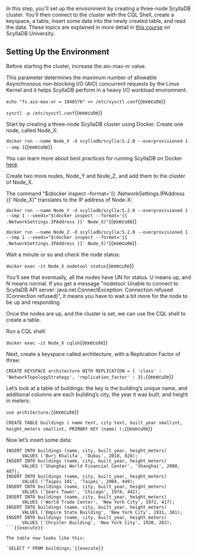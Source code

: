 
In this step, you'll set up the environment by creating a three-node ScyllaDB cluster. You’ll then connect to the cluster with the CQL Shell, create a keyspace, a table, insert some data into the newly created table, and read the data. 
These topics are explained in more detail in [this course](https://university.scylladb.com/courses/scylla-essentials-overview/) on ScyllaDB University.

## Setting Up the Environment

Before starting the cluster, increase the aio-max-nr value. 

This parameter determines the maximum number of allowable Asynchronous non-blocking I/O (AIO) concurrent requests by the Linux Kernel and it helps ScyllaDB perform in a heavy I/O workload environment.

`echo "fs.aio-max-nr = 1048576" >> /etc/sysctl.conf`{{execute}}


`sysctl -p /etc/sysctl.conf`{{execute}}

Start by creating a three-node ScyllaDB cluster using Docker. Create one node, called Node_X:

`docker run --name Node_X -d scylladb/scylla:5.2.0 --overprovisioned 1 --smp 1`{{execute}}

You can learn more about best practices for running ScyllaDB on Docker [here](https://docs.scylladb.com/operating-scylla/procedures/tips/best_practices_scylla_on_docker/).
 
Create two more nodes, Node_Y and Node_Z, and add them to the cluster of Node_X.

The command “$(docker inspect –format='{{ .NetworkSettings.IPAddress }}’ Node_X)” translates to the IP address of Node-X: 
 
`docker run --name Node_Y -d scylladb/scylla:5.2.0 --overprovisioned 1 --smp 1 --seeds="$(docker inspect --format='{{ .NetworkSettings.IPAddress }}' Node_X)"`{{execute}} 
 
 
`docker run --name Node_Z -d scylladb/scylla:5.2.0 --overprovisioned 1 --smp 1 --seeds="$(docker inspect --format='{{ .NetworkSettings.IPAddress }}' Node_X)"`{{execute}} 

Wait a minute or so and check the node status:

`docker exec -it Node_X nodetool status`{{execute}}

You’ll see that eventually, all the nodes have UN for status. U means up, and N means normal. If you get a message "nodetool: Unable to connect to ScyllaDB API server: java.net.ConnectException: Connection refused (Connection refused)", it means you have to wait a bit more for the node to be up and responding. 

Once the nodes are up, and the cluster is set, we can use the CQL shell to create a table.

Run a CQL shell: 

`docker exec -it Node_X cqlsh`{{execute}} 

Next, create a keyspace called architecture, with a Replication Factor of three: 

`CREATE KEYSPACE architecture WITH REPLICATION = { 'class' : 'NetworkTopologyStrategy', 'replication_factor' : 3};`{{execute}}

Let’s look at a table of buildings: the key is the building’s unique name, and additional columns are each building’s city, the year it was built, and height in meters:

`use architecture;`{{execute}} 

`CREATE TABLE buildings (
    name text,
    city text,
    built_year smallint,
    height_meters smallint,
    PRIMARY KEY (name)
);`{{execute}} 

Now let’s insert some data:


```
INSERT INTO buildings (name, city, built_year, height_meters)
      VALUES ('Burj Khalifa', 'Dubai', 2010, 828);
INSERT INTO buildings (name, city, built_year, height_meters)
      VALUES ('Shanghai World Financial Center', 'Shanghai', 2008, 487);
INSERT INTO buildings (name, city, built_year, height_meters)
      VALUES ('Taipei 101', 'Taipei', 2004, 449);
INSERT INTO buildings (name, city, built_year, height_meters)
      VALUES ('Sears Tower', 'Chicago', 1974, 442);
INSERT INTO buildings (name, city, built_year, height_meters)
      VALUES ('World Trade Center', 'New York City', 1972, 417);
INSERT INTO buildings (name, city, built_year, height_meters)
      VALUES ('Empire State Building', 'New York City', 1931, 381);
INSERT INTO buildings (name, city, built_year, height_meters)
      VALUES ('Chrysler Building', 'New York City', 1930, 283);
```{{execute}} 

The table now looks like this:

`SELECT * FROM buildings;`{{execute}}

	




